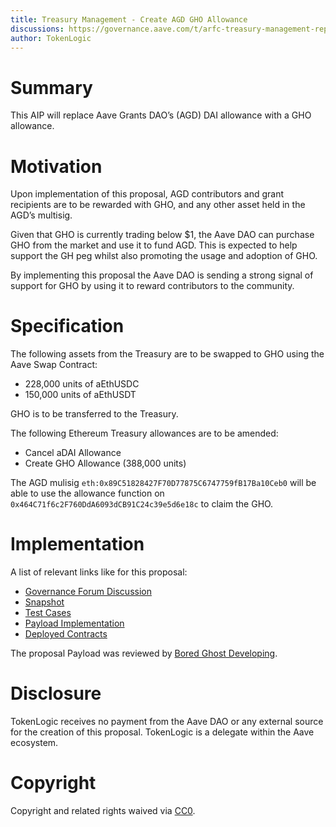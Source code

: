 ```yaml
---
title: Treasury Management - Create AGD GHO Allowance
discussions: https://governance.aave.com/t/arfc-treasury-management-replace-agd-s-dai-allowance-with-gho-allowance/14631
author: TokenLogic
---
```


# Summary

This AIP will replace Aave Grants DAO’s (AGD) DAI allowance with a GHO allowance.

# Motivation

Upon implementation of this proposal, AGD contributors and grant recipients are to be rewarded with GHO, and any other asset held in the AGD’s multisig.

Given that GHO is currently trading below $1, the Aave DAO can purchase GHO from the market and use it to fund AGD. This is expected to help support the GH peg whilst also promoting the usage and adoption of GHO.

By implementing this proposal the Aave DAO is sending a strong signal of support for GHO by using it to reward contributors to the community.

# Specification

The following assets from the Treasury are to be swapped to GHO using the Aave Swap Contract:

* 228,000 units of aEthUSDC
* 150,000 units of aEthUSDT

GHO is to be transferred to the Treasury.

The following Ethereum Treasury allowances are to be amended:

* Cancel aDAI Allowance
* Create GHO Allowance (388,000 units)

The AGD mulisig `eth:0x89C51828427F70D77875C6747759fB17Ba10Ceb0` will be able to use the allowance function on `0x464C71f6c2F760DdA6093dCB91C24c39e5d6e18c` to claim the GHO.

# Implementation

A list of relevant links like for this proposal:

* [Governance Forum Discussion](https://governance.aave.com/t/arfc-treasury-management-replace-agd-s-dai-allowance-with-gho-allowance/14631)
* [Snapshot](https://snapshot.org/#/aave.eth/proposal/0x53728c0416a9063bf833f90c3b3169fa4387e66549d5eb2b7ed2747bfe7c23fc)
* [Test Cases](https://github.com/bgd-labs/aave-proposals/tree/main/src/AgdAllowanceModification_20230817/AgdAllowanceModification_20230817.t.sol)
* [Payload Implementation](https://github.com/bgd-labs/aave-proposals/tree/main/src/AgdAllowanceModification_20230817/AgdAllowanceModification_20230817.sol)
* [Deployed Contracts](https://etherscan.io/address/0x7fba17da9a96fb77a86229c975c91ded11dafa60)

The proposal Payload was reviewed by [Bored Ghost Developing](https://bgdlabs.com/).

# Disclosure

TokenLogic receives no payment from the Aave DAO or any external source for the creation of this proposal. TokenLogic is a delegate within the Aave ecosystem.

# Copyright

Copyright and related rights waived via [CC0](https://creativecommons.org/publicdomain/zero/1.0/).